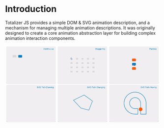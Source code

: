 # Introduction


Totalizer JS provides a simple DOM & SVG animation description, and a mechanism for managing multiple animation descriptions. It was originally designed to create a core animation abstraction layer for building complex animation interaction components.

![gif](../.vuepress/public/show.gif)